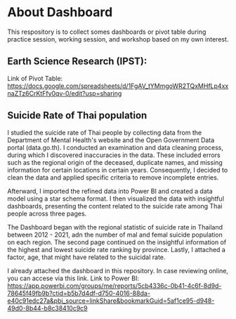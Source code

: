 # About Dashboard
This respository is to collect somes dashboards or pivot table during practice session, working session, and workshop based on my own interest. 

## Earth Science Research (IPST):

Link of Pivot Table: https://docs.google.com/spreadsheets/d/1FgAV_tYMmgoWR2TQxMHfLp4xxnaZTz6CrKtFfy0qv-0/edit?usp=sharing

## Suicide Rate of Thai population
I studied the suicide rate of Thai people by collecting data from the Department of Mental Health's website and the Open Government Data portal (data.go.th). I conducted an examination and data cleaning process, during which I discovered inaccuracies in the data. These included errors such as the regional origin of the deceased, duplicate names, and missing information for certain locations in certain years. Consequently, I decided to clean the data and applied specific criteria to remove incomplete entries.

Afterward, I imported the refined data into Power BI and created a data model using a star schema format. I then visualized the data with insightful dashboards, presenting the content related to the suicide rate among Thai people across three pages.

The Dashboard began with the regional statistic of suicide rate in Thailand between 2012 - 2021, adn the number of mal and femal suicide population on each region. The second page continued on the insightful information of the highest and lowest suicide rate ranking by province. Lastly, I attached a factor, age, that might have related to the suicidal rate.

I already attached the dashboard in this repository. In case reviewing online, you can accese via this link.
Link to Power BI: https://app.powerbi.com/groups/me/reports/5cb4336c-0b41-4c6f-8d9d-78645f49fb9b?ctid=b5b7d4df-d750-4016-88da-e40c91edc27a&pbi_source=linkShare&bookmarkGuid=5af1ce95-d948-49d0-8b44-b8c38410c9c9
